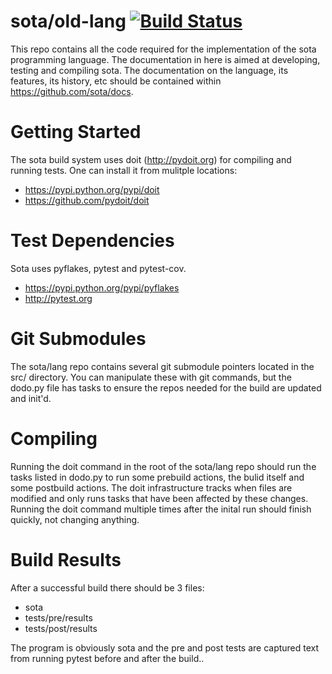 # sota/old-lang  [![Build Status](https://travis-ci.org/sota/old-lang.svg?branch=master)](https://travis-ci.org/sota/old-lang)

This repo contains all the code required for the implementation of the sota programming language.  The documentation in here is aimed at developing, testing and compiling sota.  The documentation on the language, its features, its history, etc should be contained within https://github.com/sota/docs.

# Getting Started
The sota build system uses doit (http://pydoit.org) for compiling and running tests.  One can install it from mulitple locations:
- https://pypi.python.org/pypi/doit
- https://github.com/pydoit/doit

# Test Dependencies
Sota uses pyflakes, pytest and pytest-cov.
- https://pypi.python.org/pypi/pyflakes
- http://pytest.org

# Git Submodules
The sota/lang repo contains several git submodule pointers located in the src/ directory.  You can manipulate these with git commands, but the dodo.py file has tasks to ensure the repos needed for the build are updated and init'd.

# Compiling
Running the doit command in the root of the sota/lang repo should run the tasks listed in dodo.py to run some prebuild actions, the bulid itself and some postbuild actions.  The doit infrastructure tracks when files are modified and only runs tasks that have been affected by these changes.  Running the doit command multiple times after the inital run should finish quickly, not changing anything.

# Build Results
After a successful build there should be 3 files:
- sota
- tests/pre/results
- tests/post/results

The program is obviously sota and the pre and post tests are captured text from running pytest before and after the build..
